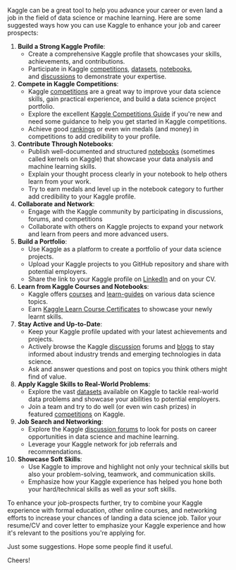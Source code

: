Kaggle can be a great tool to help you advance your career or even land a job in the field of data science or machine learning. Here are some suggested ways how you can use Kaggle to enhance your job and career prospects:

1. **Build a Strong Kaggle Profile**:
    - Create a comprehensive Kaggle profile that showcases your skills, achievements, and contributions.
    - Participate in Kaggle [competitions](https://www.kaggle.com/competitions), [datasets](https://www.kaggle.com/datasets), [notebooks](https://www.kaggle.com/code), and [discussions](https://www.kaggle.com/discussions) to demonstrate your expertise.
2. **Compete in Kaggle Competitions**:
    - Kaggle [competitions](https://www.kaggle.com/learn-guide/kaggle-competitions) are a great way to improve your data science skills, gain practical experience, and build a data science project portfolio.
    - Explore the excellent [Kaggle Competitions Guide](https://www.kaggle.com/learn-guide/kaggle-competitions) if you're new and need some guidance to help you get started in Kaggle competitions.
    - Achieve good [rankings](https://www.kaggle.com/progression) or even win medals (and money) in competitions to add credibility to your profile.
3. **Contribute Through Notebooks**:
    - Publish well-documented and structured [notebooks](https://www.kaggle.com/code) (sometimes called kernels on Kaggle) that showcase your data analysis and machine learning skills.
    - Explain your thought process clearly in your notebook to help others learn from your work.
    - Try to earn medals and level up in the notebook category to further add credibility to your Kaggle profile.
4. **Collaborate and Network**:
    - Engage with the Kaggle community by participating in discussions, forums, and competitions
    - Collaborate with others on Kaggle projects to expand your network and learn from peers and more advanced users.
1. **Build a Portfolio**:
    - Use Kaggle as a platform to create a portfolio of your data science projects.
    - Upload your Kaggle projects to you GitHub repository and share with potential employers.
    - Share the link to your Kaggle profile on [LinkedIn](https://www.linkedin.com/) and on your CV.
2. **Learn from Kaggle Courses and Notebooks**:
    - Kaggle offers [courses](https://www.kaggle.com/learn) and [learn-guides](https://www.kaggle.com/learn-guides) on various data science topics.
    - Earn [Kaggle Learn Course Certificates](https://www.kaggle.com/learn-course-certificates) to showcase your newly learnt skills.
3. **Stay Active and Up-to-Date**:
    - Keep your Kaggle profile updated with your latest achievements and projects.
    - Actively browse the Kaggle [discussion](https://www.kaggle.com/discussions) forums and [blogs](https://medium.com/kaggle-blog) to stay informed about industry trends and emerging technologies in data science.
    - Ask and answer questions and post on topics you think others might find of value.
4. **Apply Kaggle Skills to Real-World Problems**:
    - Explore the vast [datasets](https://www.kaggle.com/datasets) available on Kaggle to tackle real-world data problems and showcase your abilities to potential employers.
    - Join a team and try to do well (or even win cash prizes) in featured [competitions](https://www.kaggle.com/competitions) on Kaggle.
5. **Job Search and Networking**:
    - Explore the Kaggle [discussion forums](https://www.kaggle.com/discussions) to look for posts on career opportunities in data science and machine learning.
    - Leverage your Kaggle network for job referrals and recommendations.
6. **Showcase Soft Skills**:
    - Use Kaggle to improve and highlight not only your technical skills but also your problem-solving, teamwork, and communication skills.
    - Emphasize how your Kaggle experience has helped you hone both your hard/technical skills as well as your soft skills.

To enhance your job-prospects further, try to combine your Kaggle experience with formal education, other online courses, and networking efforts to increase your chances of landing a data science job. Tailor your resume/CV and cover letter to emphasize your Kaggle experience and how it's relevant to the positions you're applying for.

Just some suggestions. Hope some people find it useful.

Cheers!